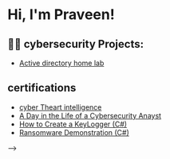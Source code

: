<h1>Hi, I'm Praveen!</h1>

<h2>👨‍💻 cybersecurity Projects:</h2>


  - [Active directory home lab](https://github.com/Praveen-vallapu/ActiveDirectoryLab/tree/main)


<h2> certifications</h2>

- [cyber Theart intelligence](https://www.coursera.org/account/accomplishments/verify/HUEZ2ENVB8X8 )
- [A Day in the Life of a Cybersecurity Anayst](https://www.youtube.com/watch?v=uHy3oM7NnoU)
- [How to Create a KeyLogger (C#)](https://www.youtube.com/watch?v=N-L9hklSlNk)
- [Ransomware Demonstration (C#)](https://www.youtube.com/watch?v=OfvdQeh79s0)

-->
